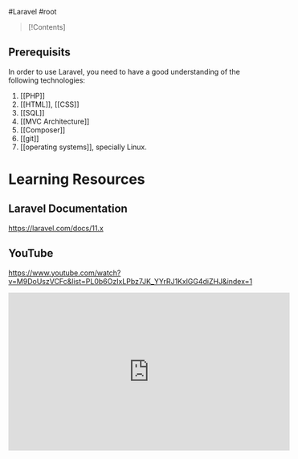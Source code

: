 #Laravel #root

>[!Contents]
>

## **Prerequisits**
In order to use Laravel, you need to have a good understanding of the following technologies:

1. [[PHP]]
2. [[HTML]], [[CSS]]
3. [[SQL]]
4. [[MVC Architecture]]
5. [[Composer]]
6. [[git]]
7. [[operating systems]], specially Linux.


# Learning Resources
## Laravel Documentation
https://laravel.com/docs/11.x

## YouTube
https://www.youtube.com/watch?v=M9DoUszVCFc&list=PL0b6OzIxLPbz7JK_YYrRJ1KxlGG4diZHJ&index=1
<iframe width="560" height="315" src="https://www.youtube.com/embed/M9DoUszVCFc?si=r6BLMnQaPeQrGzAC" title="YouTube video player" frameborder="0" allow="accelerometer; autoplay; clipboard-write; encrypted-media; gyroscope; picture-in-picture; web-share" referrerpolicy="strict-origin-when-cross-origin" allowfullscreen></iframe>



